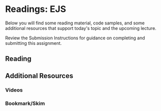 # Readings: EJS

Below you will find some reading material, code samples, and some additional resources that support today's topic and the upcoming lecture.

Review the Submission Instructions for guidance on completing and submitting this assignment.

## Reading


## Additional Resources


### Videos

<!-- PLACEHOLDER -->

### Bookmark/Skim


